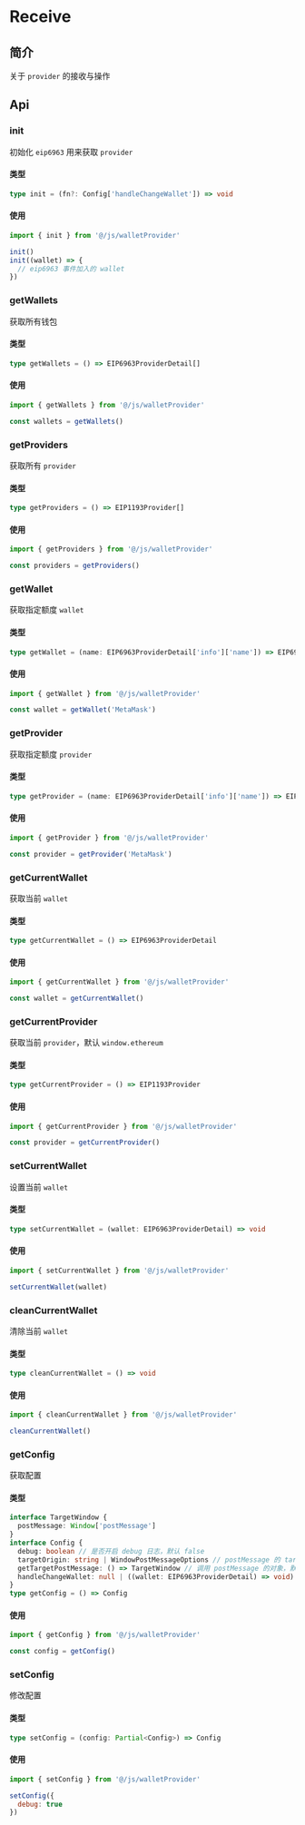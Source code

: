 # Receive
## 简介
关于 `provider` 的接收与操作

## Api
### init
初始化 `eip6963` 用来获取 `provider`
#### 类型
```ts
type init = (fn?: Config['handleChangeWallet']) => void
```
#### 使用
```js
import { init } from '@/js/walletProvider'

init()
init((wallet) => {
  // eip6963 事件加入的 wallet
})
```

### getWallets
获取所有钱包
#### 类型
```ts
type getWallets = () => EIP6963ProviderDetail[]
```
#### 使用

```js
import { getWallets } from '@/js/walletProvider'

const wallets = getWallets()
```

### getProviders
获取所有 `provider`
#### 类型
```ts
type getProviders = () => EIP1193Provider[]
```
#### 使用

```js
import { getProviders } from '@/js/walletProvider'

const providers = getProviders()
```

### getWallet
获取指定额度 `wallet`
#### 类型
```ts
type getWallet = (name: EIP6963ProviderDetail['info']['name']) => EIP6963ProviderDetail
```
#### 使用

```js
import { getWallet } from '@/js/walletProvider'

const wallet = getWallet('MetaMask')
```

### getProvider
获取指定额度 `provider`
#### 类型
```ts
type getProvider = (name: EIP6963ProviderDetail['info']['name']) => EIP1193Provider
```
#### 使用

```js
import { getProvider } from '@/js/walletProvider'

const provider = getProvider('MetaMask')
```

### getCurrentWallet
获取当前 `wallet`
#### 类型
```ts
type getCurrentWallet = () => EIP6963ProviderDetail
```
#### 使用

```js
import { getCurrentWallet } from '@/js/walletProvider'

const wallet = getCurrentWallet()
```

### getCurrentProvider
获取当前 `provider`，默认 `window.ethereum`
#### 类型
```ts
type getCurrentProvider = () => EIP1193Provider
```
#### 使用

```js
import { getCurrentProvider } from '@/js/walletProvider'

const provider = getCurrentProvider()
```

### setCurrentWallet
设置当前 `wallet`
#### 类型
```ts
type setCurrentWallet = (wallet: EIP6963ProviderDetail) => void
```
#### 使用

```js
import { setCurrentWallet } from '@/js/walletProvider'

setCurrentWallet(wallet)
```

### cleanCurrentWallet
清除当前 `wallet`
#### 类型
```ts
type cleanCurrentWallet = () => void
```
#### 使用

```js
import { cleanCurrentWallet } from '@/js/walletProvider'

cleanCurrentWallet()
```

### getConfig
获取配置
#### 类型
```ts
interface TargetWindow {
  postMessage: Window['postMessage']
}
interface Config {
  debug: boolean // 是否开启 debug 日志，默认 false
  targetOrigin: string | WindowPostMessageOptions // postMessage 的 targetOrigin 默认 *
  getTargetPostMessage: () => TargetWindow // 调用 postMessage 的对象，默认返回 window.parent
  handleChangeWallet: null | ((wallet: EIP6963ProviderDetail) => void) // eip6963 事件加入的 wallet
}
type getConfig = () => Config
```
#### 使用

```js
import { getConfig } from '@/js/walletProvider'

const config = getConfig()
```

### setConfig
修改配置
#### 类型
```ts
type setConfig = (config: Partial<Config>) => Config
```
#### 使用

```js
import { setConfig } from '@/js/walletProvider'

setConfig({
  debug: true
})
```